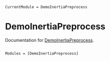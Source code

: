 ```@meta
CurrentModule = DemoInertiaPreprocess
```

# DemoInertiaPreprocess

Documentation for [DemoInertiaPreprocess](https://github.com/00krishna/DemoInertiaPreprocess.jl).

```@index
```

```@autodocs
Modules = [DemoInertiaPreprocess]
```

